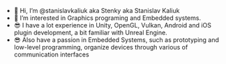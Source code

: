 - 👋 Hi, I’m @stanislavkaliuk aka Stenky aka Stanislav Kaliuk
- 👀 I’m interested in Graphics programing and Embedded systems.
- 😎 I have a lot experience in Unity, OpenGL, Vulkan, Android and iOS plugin development, a bit familiar with Unreal Engine.
- 😎 Also have a passion in Embedded Systems, such as prototyping and low-level programming, organize devices through various of communication interfaces
